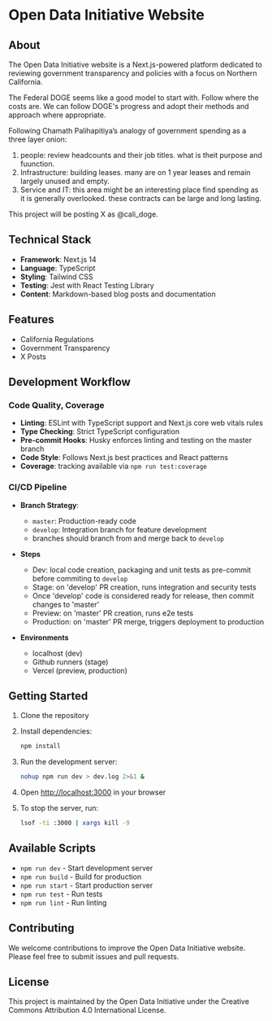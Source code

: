# Open Data Initiative Website

## About

The Open Data Initiative website is a Next.js-powered platform dedicated to reviewing government transparency and policies with a focus on Northern California. 

The Federal DOGE seems like a good model to start with. Follow where the costs are. We can follow DOGE's progress and adopt their methods and approach where appropriate. 

Following Chamath Palihapitiya’s analogy of government spending as a three layer onion:

 1. people: review headcounts and their job titles. what is theit purpose and fuunction.
1.  Infrastructure: building leases. many are on 1 year leases and remain largely unused and empty. 
1.  Service and IT: this area might be an interesting place find spending as it is generally overlooked. these contracts can be large and long lasting. 

This project will be posting X as @cali_doge.

## Technical Stack

- **Framework**: Next.js 14
- **Language**: TypeScript
- **Styling**: Tailwind CSS
- **Testing**: Jest with React Testing Library
- **Content**: Markdown-based blog posts and documentation

## Features

- California Regulations
- Government Transparency
- X Posts

## Development Workflow

### Code Quality, Coverage

- **Linting**: ESLint with TypeScript support and Next.js core web vitals rules
- **Type Checking**: Strict TypeScript configuration
- **Pre-commit Hooks**: Husky enforces linting and testing on the master branch
- **Code Style**: Follows Next.js best practices and React patterns
- **Coverage**: tracking available via `npm run test:coverage`

### CI/CD Pipeline

- **Branch Strategy**:
  - `master`: Production-ready code
  - `develop`: Integration branch for feature development
  - branches should branch from and merge back to `develop`

- **Steps**
   - Dev: local code creation, packaging and unit tests as pre-commit before commiting  to `develop`
   - Stage: on 'develop' PR creation, runs integration and security tests
   - Once 'develop' code is considered ready for release, then commit changes to 'master'
   - Preview: on 'master' PR creation, runs e2e tests
   - Production: on 'master' PR merge, triggers deployment to production

- **Environments**
   - localhost (dev)
   - Github runners (stage)
   - Vercel (preview, production)

## Getting Started

1. Clone the repository
2. Install dependencies:
   ```bash
   npm install
   ```
3. Run the development server:
   ```bash
   nohup npm run dev > dev.log 2>&1 &
   ```
4. Open [http://localhost:3000](http://localhost:3000) in your browser

5. To stop the server, run:
   ```bash
   lsof -ti :3000 | xargs kill -9
   ```

## Available Scripts

- `npm run dev` - Start development server
- `npm run build` - Build for production
- `npm run start` - Start production server
- `npm run test` - Run tests
- `npm run lint` - Run linting

## Contributing

We welcome contributions to improve the Open Data Initiative website. Please feel free to submit issues and pull requests.

## License

This project is maintained by the Open Data Initiative under the Creative Commons Attribution 4.0 International License.
